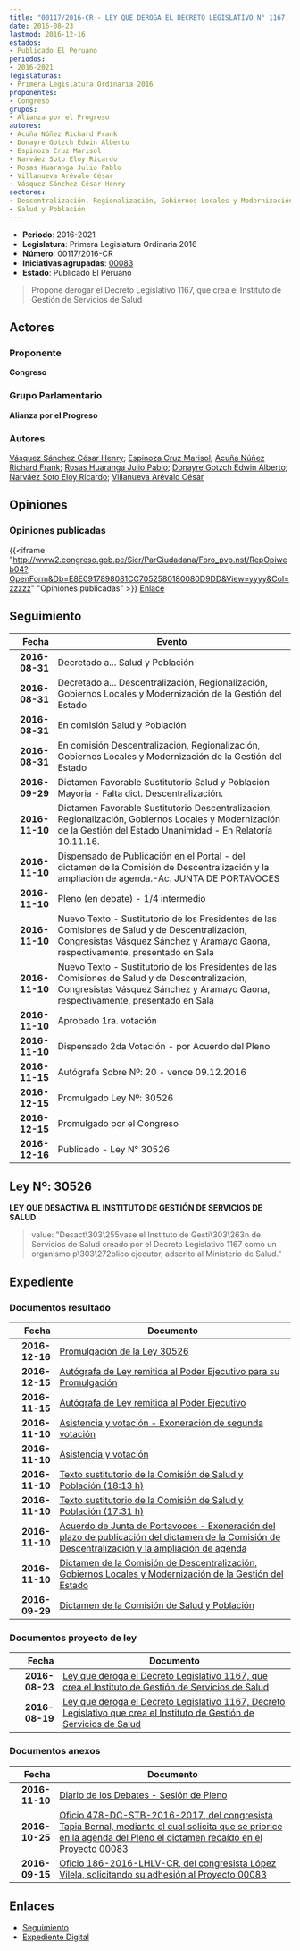 ```yaml
---
title: "00117/2016-CR - LEY QUE DEROGA EL DECRETO LEGISLATIVO N° 1167, QUE CREA EL INSTITUTO DE GESTIÓN DE SERVICIOS DE SALUD"
date: 2016-08-23
lastmod: 2016-12-16
estados:
- Publicado El Peruano
periodos:
- 2016-2021
legislaturas:
- Primera Legislatura Ordinaria 2016
proponentes:
- Congreso
grupos:
- Alianza por el Progreso
autores:
- Acuña Núñez Richard Frank
- Donayre Gotzch Edwin Alberto
- Espinoza Cruz Marisol
- Narváez Soto Eloy Ricardo
- Rosas Huaranga Julio Pablo
- Villanueva Arévalo César
- Vásquez Sánchez César Henry
sectores:
- Descentralización, Regionalización, Gobiernos Locales y Modernización de la Gestión del Estado
- Salud y Población
---
```

- **Periodo**: 2016-2021
- **Legislatura**: Primera Legislatura Ordinaria 2016
- **Número**: 00117/2016-CR
- **Iniciativas agrupadas**: [00083](../../00000/00083)
- **Estado**: Publicado El Peruano

> Propone derogar el Decreto Legislativo 1167, que crea el Instituto de Gestión de Servicios de Salud


## Actores

### Proponente

**Congreso**

### Grupo Parlamentario

**Alianza por el Progreso**

### Autores

[Vásquez Sánchez César Henry](mailto:mailto:cvasquezs@congreso.gob.pe); [Espinoza Cruz Marisol](mailto:mailto:mespinozac@congreso.gob.pe); [Acuña Núñez Richard Frank](mailto:mailto:racuna@congreso.gob.pe); [Rosas Huaranga Julio Pablo](mailto:mailto:jrosas@congreso.gob.pe); [Donayre Gotzch Edwin Alberto](mailto:mailto:edonayre@congreso.gob.pe); [Narváez Soto Eloy Ricardo](mailto:mailto:enarvaez@congreso.gob.pe); [Villanueva Arévalo César](mailto:mailto:cvillanueva@congreso.gob.pe)

## Opiniones

### Opiniones publicadas

{{<iframe "http://www2.congreso.gob.pe/Sicr/ParCiudadana/Foro_pvp.nsf/RepOpiweb04?OpenForm&Db=E8E0917898081CC7052580180080D9DD&View=yyyy&Col=zzzzz" "Opiniones publicadas" >}}
[Enlace](http://www2.congreso.gob.pe/Sicr/ParCiudadana/Foro_pvp.nsf/RepOpiweb04?OpenForm&Db=E8E0917898081CC7052580180080D9DD&View=yyyy&Col=zzzzz)


## Seguimiento

| Fecha | Evento |
|------:|--------|
| **2016-08-31** | Decretado a... Salud y Población |
| **2016-08-31** | Decretado a... Descentralización, Regionalización, Gobiernos Locales y Modernización de la Gestión del Estado |
| **2016-08-31** | En comisión Salud y Población |
| **2016-08-31** | En comisión Descentralización, Regionalización, Gobiernos Locales y Modernización de la Gestión del Estado |
| **2016-09-29** | Dictamen Favorable Sustitutorio Salud y Población Mayoria - Falta dict. Descentralización. |
| **2016-11-10** | Dictamen Favorable Sustitutorio Descentralización, Regionalización, Gobiernos Locales y Modernización de la Gestión del Estado Unanimidad - En Relatoría 10.11.16. |
| **2016-11-10** | Dispensado de Publicación en el Portal - del dictamen de la Comisión de Descentralización y la ampliación de agenda.-Ac. JUNTA DE PORTAVOCES |
| **2016-11-10** | Pleno (en debate) - 1/4 intermedio |
| **2016-11-10** | Nuevo Texto - Sustitutorio de los Presidentes de las Comisiones de Salud y de Descentralización, Congresistas Vásquez Sánchez y Aramayo Gaona, respectivamente, presentado en Sala |
| **2016-11-10** | Nuevo Texto - Sustitutorio de los Presidentes de las Comisiones de Salud y de Descentralización, Congresistas Vásquez Sánchez y Aramayo Gaona, respectivamente, presentado en Sala |
| **2016-11-10** | Aprobado 1ra. votación |
| **2016-11-10** | Dispensado 2da Votación - por Acuerdo del Pleno |
| **2016-11-15** | Autógrafa Sobre Nº: 20 - vence 09.12.2016 |
| **2016-12-15** | Promulgado Ley Nº: 30526 |
| **2016-12-15** | Promulgado por el Congreso |
| **2016-12-16** | Publicado - Ley N° 30526 |

## Ley Nº: 30526

**LEY QUE DESACTIVA EL INSTITUTO DE GESTIÓN DE SERVICIOS DE SALUD**

> value: "Desact\303\255vase el Instituto de Gesti\303\263n de Servicios de Salud creado por el Decreto Legislativo 1167 como un organismo p\303\272blico ejecutor, adscrito al Ministerio de Salud."


## Expediente

### Documentos resultado

| Fecha | Documento |
|------:|-----------|
| **2016-12-16** | [Promulgación de la Ley 30526](http://www.leyes.congreso.gob.pe/Documentos/2016_2021/ADLP/Normas_Legales/30526-LEY.pdf) |
| **2016-12-15** | [Autógrafa de Ley remitida al Poder Ejecutivo para su Promulgación](http://www.leyes.congreso.gob.pe/Documentos/2016_2021/ADLP/Texto_Aprobado/AU0008320161215.pdf) |
| **2016-11-15** | [Autógrafa de Ley remitida al Poder Ejecutivo](http://www.leyes.congreso.gob.pe/Documentos/2016_2021/Autografas/Ley_y_de_Resolucion_Legislativa/AU0008320161115.pdf) |
| **2016-11-10** | [Asistencia y votación - Exoneración de segunda votación](http://www.leyes.congreso.gob.pe/Documentos/2016_2021/Asistencia_y_Votacion/Proyectos_de_Ley/Exoneracion_de_Segunda_Votacion/ESV0008320161110.pdf) |
| **2016-11-10** | [Asistencia y votación](http://www.leyes.congreso.gob.pe/Documentos/2016_2021/Asistencia_y_Votacion/Proyectos_de_Ley/AV0008320161110.pdf) |
| **2016-11-10** | [Texto sustitutorio de la Comisión de Salud y Población (18:13 h)](http://www.leyes.congreso.gob.pe/Documentos/2016_2021/Texto_Sustitutorio/Proyectos_de_Ley/TS0008320161110.pdf) |
| **2016-11-10** | [Texto sustitutorio de la Comisión de Salud y Población (17:31 h)](http://www.leyes.congreso.gob.pe/Documentos/2016_2021/Texto_Sustitutorio/Proyectos_de_Ley/TS0008320161110..pdf) |
| **2016-11-10** | [Acuerdo de Junta de Portavoces - Exoneración del plazo de publicación del dictamen de la Comisión de Descentralización y la ampliación de agenda](http://www.leyes.congreso.gob.pe/Documentos/2016_2021/Acuerdos/Junta_Portavoces/AJP0008320161110.pdf) |
| **2016-11-10** | [Dictamen de la Comisión de Descentralización, Gobiernos Locales y Modernización de la Gestión del Estado](http://www.leyes.congreso.gob.pe/Documentos/2016_2021/Dictamenes/Proyectos_de_Ley/00083DC08MAY20161110.pdf) |
| **2016-09-29** | [Dictamen de la Comisión de Salud y Población](http://www.leyes.congreso.gob.pe/Documentos/2016_2021/Dictamenes/Proyectos_de_Ley/00083DC21MAY20160929.pdf) |

### Documentos proyecto de ley

| Fecha | Documento |
|------:|-----------|
| **2016-08-23** | [Ley que deroga el Decreto Legislativo 1167, que crea el Instituto de Gestión de Servicios de Salud](http://www.leyes.congreso.gob.pe/Documentos/2016_2021/Proyectos_de_Ley_y_de_Resoluciones_Legislativas/PL0011720160823-.pdf) |
| **2016-08-19** | [Ley que deroga el Decreto Legislativo 1167, Decreto Legislativo que crea el Instituto de Gestión de Servicios de Salud](http://www.leyes.congreso.gob.pe/Documentos/2016_2021/Proyectos_de_Ley_y_de_Resoluciones_Legislativas/PL00083_20160819.pdf) |

### Documentos anexos

| Fecha | Documento |
|------:|-----------|
| **2016-11-10** | [Diario de los Debates - Sesión de Pleno](http://www.leyes.congreso.gob.pe/Documentos/2016_2021/ADLP/Diario_Debates/30526_DD.pdf) |
| **2016-10-25** | [Oficio 478-DC-STB-2016-2017, del congresista Tapia Bernal, mediante el cual solicita que se priorice en la agenda del Pleno el dictamen recaído en el Proyecto 00083](http://www.leyes.congreso.gob.pe/Documentos/2016_2021/Oficios/Congresistas/OFICIO-478-DC-STB-2016-2017.pdf) |
| **2016-09-15** | [Oficio 186-2016-LHLV-CR, del congresista López Vilela, solicitando su adhesión al Proyecto 00083](http://www.leyes.congreso.gob.pe/Documentos/2016_2021/Oficios/Congresistas/OFICIO-186-2016-LHLV-CR..pdf) |

## Enlaces

- [Seguimiento](http://www2.congreso.gob.pe/Sicr/TraDocEstProc/CLProLey2016.nsf/f7fff46988ca05b1052578e100829cc7/07c6aa423c96e6940525801900037ade?OpenDocument)
- [Expediente Digital](http://www2.congreso.gob.pe/Sicr/TraDocEstProc/Expvirt_2011.nsf/visbusqptramdoc1621/00117?opendocument)

